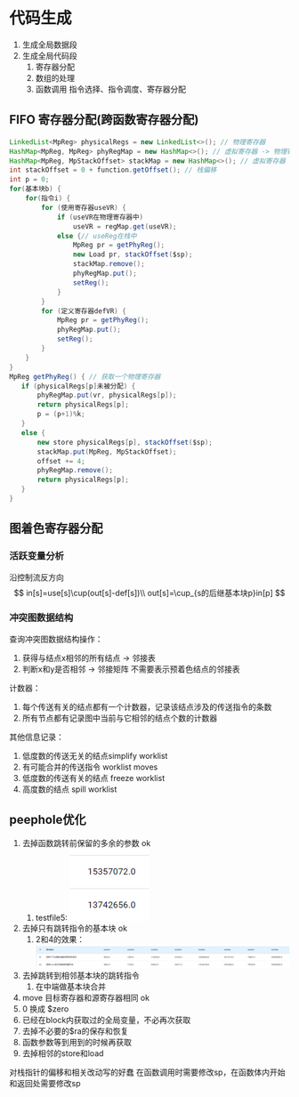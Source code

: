 # 代码生成
1. 生成全局数据段
2. 生成全局代码段 
   1. 寄存器分配
   2. 数组的处理
   3. 函数调用
   指令选择、指令调度、寄存器分配
## FIFO 寄存器分配(跨函数寄存器分配)
```java
LinkedList<MpReg> physicalRegs = new LinkedList<>(); // 物理寄存器
HashMap<MpReg, MpReg> phyRegMap = new HashMap<>(); // 虚拟寄存器 -> 物理寄存器
HashMap<MpReg, MpStackOffset> stackMap = new HashMap<>(); // 虚拟寄存器 -> 栈偏移
int stackOffset = 0 + function.getOffset(); // 栈偏移
int p = 0;
for(基本块b) {
    for(指令i) {
        for (使用寄存器useVR) {
            if (useVR在物理寄存器中)
                useVR = regMap.get(useVR);
            else {// useReg在栈中
            	MpReg pr = getPhyReg();
                new Load pr, stackOffset($sp);
                stackMap.remove();
                phyRegMap.put();
                setReg();
            }
        }   
        for (定义寄存器defVR) {
            MpReg pr = getPhyReg();
            phyRegMap.put();
            setReg();
        }
    }
}
MpReg getPhyReg() { // 获取一个物理寄存器
   if (physicalRegs[p]未被分配) {
       phyRegMap.put(vr, physicalRegs[p]);
       return physicalRegs[p];
       p = (p+1)%k;
   }
   else {
       new store physicalRegs[p], stackOffset($sp);
       stackMap.put(MpReg, MpStackOffset);
       offset += 4;
       phyRegMap.remove();
       return physicalRegs[p];
   }
}
```
## 图着色寄存器分配
### 活跃变量分析

沿控制流反方向
$$
in[s]=use[s]\cup(out[s]-def[s])\\
out[s]=\cup_{s的后继基本块p}in[p]
$$


### 冲突图数据结构
查询冲突图数据结构操作：
1. 获得与结点x相邻的所有结点 -> 邻接表
2. 判断x和y是否相邻 -> 邻接矩阵
不需要表示预着色结点的邻接表

计数器：
1. 每个传送有关的结点都有一个计数器，记录该结点涉及的传送指令的条数
2. 所有节点都有记录图中当前与它相邻的结点个数的计数器

其他信息记录：
1. 低度数的传送无关的结点simplify worklist
2. 有可能合并的传送指令 worklist moves
3. 低度数的传送有关的结点 freeze worklist
4. 高度数的结点 spill worklist

## peephole优化
1. 去掉函数跳转前保留的多余的参数 ok
   1. testfile5:  ![img1.png](..\image\img1.png)
2. 去掉只有跳转指令的基本块 ok
   1. 2和4的效果：![img2.png](..\image\img2.png)
3. 去掉跳转到相邻基本块的跳转指令
   1. 在中端做基本块合并
4. move 目标寄存器和源寄存器相同 ok
5. 0 换成 $zero
6. 已经在block内获取过的全局变量，不必再次获取
7. 去掉不必要的$ra的保存和恢复
8. 函数参数等到用到的时候再获取 
9. 去掉相邻的store和load


对栈指针的偏移和相关改动写的好蠢
在函数调用时需要修改sp，在函数体内开始和返回处需要修改sp
